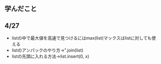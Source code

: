 ## 学んだこと
## 4/27
* listの中で最大値を高速で見つけるにはmax(list)マックスはlistに対しても使える
* listのアンパックのやり方→".join(list)
* listの先頭に入れる方法→list.insert(0, x)